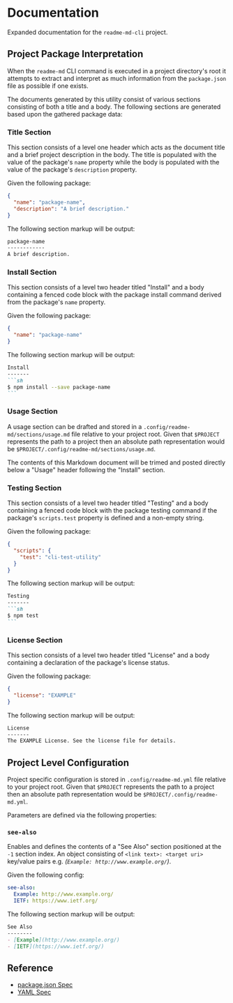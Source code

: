 Documentation
=============
Expanded documentation for the `readme-md-cli` project.

Project Package Interpretation
------------------------------
When the `readme-md` CLI command is executed in a project directory's root it
attempts to extract and interpret as much information from the `package.json`
file as possible if one exists.

The documents generated by this utility consist of various sections consisting
of both a title and a body. The following sections are generated based upon the
gathered package data:

### Title Section
This section consists of a level one header which acts as the document title and
a brief project description in the body. The title is populated with the value
of the package's `name` property while the body is populated with the value of
the package's `description` property.

Given the following package:

```json
{
  "name": "package-name",
  "description": "A brief description."
}
```

The following section markup will be output:

```md
package-name
------------
A brief description.
```

### Install Section
This section consists of a level two header titled "Install" and a body
containing a fenced code block with the package install command derived from
the package's `name` property.

Given the following package:

```json
{
  "name": "package-name"
}
```

The following section markup will be output:

````md
Install
-------
```sh
$ npm install --save package-name
```
````

### Usage Section
A usage section can be drafted and stored in a
`.config/readme-md/sections/usage.md` file relative to your project root. Given
that `$PROJECT` represents the path to a project then an absolute path
representation would be `$PROJECT/.config/readme-md/sections/usage.md`.

The contents of this Markdown document will be trimed and posted directly below
a "Usage" header following the "Install" section.

### Testing Section
This section consists of a level two header titled "Testing" and a body
containing a fenced code block with the package testing command if the package's
`scripts.test` property is defined and a non-empty string.

Given the following package:

```json
{
  "scripts": {
    "test": "cli-test-utility"
  }
}
```

The following section markup will be output:

````md
Testing
-------
```sh
$ npm test
```
````

### License Section
This section consists of a level two header titled "License" and a body
containing a declaration of the package's license status.

Given the following package:

```json
{
  "license": "EXAMPLE"
}
```

The following section markup will be output:

```md
License
-------
The EXAMPLE License. See the license file for details.
```

Project Level Configuration
---------------------------
Project specific configuration is stored in `.config/readme-md.yml` file
relative to your project root. Given that `$PROJECT` represents the path to a
project then an absolute path representation would be
`$PROJECT/.config/readme-md.yml`.

Parameters are defined via the following properties:

### `see-also`
Enables and defines the contents of a "See Also" section positioned at the `-1`
section index. An object consisting of `<link text>: <target uri>` key/value
pairs e.g. _(`Example: http://www.example.org/`)_.

Given the following config:

```yml
see-also:
  Example: http://www.example.org/
  IETF: https://www.ietf.org/
```

The following section markup will be output:

```md
See Also
--------
- [Example](http://www.example.org/)
- [IETF](https://www.ietf.org/)
```

Reference
---------
- [package.json Spec](https://docs.npmjs.com/files/package.json)
- [YAML Spec](http://www.yaml.org/spec/1.2/spec.html)
